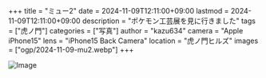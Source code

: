 +++
title = "ミュー2"
date = 2024-11-09T12:11:00+09:00
lastmod = 2024-11-09T12:11:00+09:00
description = "ポケモン工芸展を見に行きました"
tags = ["虎ノ門"]
categories = ["写真"]
author = "kazu634"
camera = "Apple iPhone15"
lens = "iPhone15 Back Camera"
location = "虎ノ門ヒルズ"
images = ["ogp/2024-11-09-mu2.webp"]
+++

![Image](https://farm66.staticflickr.com/65535/54127563838_876653acdf_c.jpg)